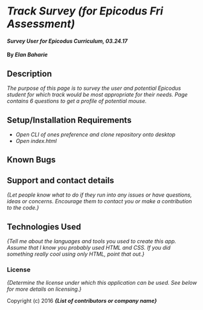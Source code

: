 # _Track Survey (for Epicodus Fri Assessment)_

#### _Survey User for Epicodus Curriculum, 03.24.17_

#### By _**Elan Baharie**_

## Description

_The purpose of this page is to survey the user and potential Epicodus student for which track would be most appropriate for their needs. Page contains 6 questions to get a profile of potential mouse._

## Setup/Installation Requirements

* _Open CLI of ones preference and clone repository onto desktop_
* _Open index.html_

## Known Bugs

## Support and contact details

_{Let people know what to do if they run into any issues or have questions, ideas or concerns.  Encourage them to contact you or make a contribution to the code.}_

## Technologies Used

_{Tell me about the languages and tools you used to create this app. Assume that I know you probably used HTML and CSS. If you did something really cool using only HTML, point that out.}_

### License

*{Determine the license under which this application can be used.  See below for more details on licensing.}*

Copyright (c) 2016 **_{List of contributors or company name}_**
